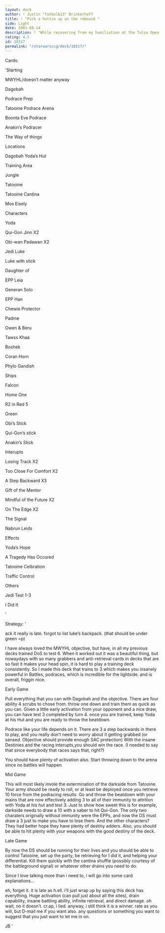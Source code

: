 ```yaml
---
layout: deck
author: ! Justin "futbolb13" Brinkerhoff
title: ! "Pick a hottie up on the rebound "
side: Light
date: 2001-08-14
description: ! "While recovering from my humiliation at the Tulsa Open, I decided I wanted to mess around with a deck that I hadn’t played before.  I put this one together for fun, but i think it might have some real promise."
rating: 4.5
id: 18317
permalink: "/starwarsccg/deck/18317/"
---
```

Cards: 

'Starting


MWYHL/doesn’t matter anyway

Dagobah

Podrace Prep

Tatooine Podrace Arena

Boonta Eve Podrace

Anakin’s Podracer

The Way of things


Locations


Dagobah Yoda’s Hut

Training Area

Jungle

Tatooine

Tatooine Cantina

Mos Eisely


Characters


Yoda

Qui-Gon Jinn X2

Obi-wan Padawan X2

Jedi Luke

Luke with stick

Daughter of

EPP Leia

Generan Solo

EPP Han

Chewie Protector

Padme

Owen & Beru

Tawss Khaa

Boshek

Coran Horn

Phylo Gandish


Ships


Falcon

Home One

R2 in Red 5


Green


Obi’s Stick

Qui-Gon’s stick

Anakin’s Stick


Interupts


Losing Track X2

Too Close For Comfort X2

A Step Backward X3

Gift of the Mentor

Mindful of the Future X2

On The Edge X2

The Signal

Nabrun Leids


Effects


Yoda’s Hope

A Tragedy Has Occured

Tatooine Celbration

Traffic Control


Others


Jedi Test 1-3

I Did It

'

Strategy: '

ack  it really is late.  forgot to list luke’s backpack.    (that should be under green =p)


I have always loved the MWYHL objective, but have, in all my previous decks trained DoS to test 6.  When it worked out it was a beautiful thing, but nowaydays with so many grabbers and anti-retrieval cards in decks that are so fast it makes your head spin, it is hard to play a training deck consistently.  So I made this deck that trains to 3 which makes you insanely powerful in Battles, podraces, which is incredible for the lightside. and is overall, friggin nice.


Early Game

Pull everything that you can with Dagobah and the objective.  There are four ability 4 scrubs to chose from.  throw one down and train them as quick as you can.  Given a little early activation from your opponent and a nice draw, you can have test 3 completed by turn 4.  once you are trained, keep Yoda at his Hut and you are ready to throw the beatdown.  

Podrace like your life depends on it.  There are 3 a step backwards in there to play, and you really don’t need to worry about it getting grabbed (or sensed.  Objective should provide enough SAC protection)  With the insane Destinies and the racing interupts,you should win the race. (I needed to say that since everybody that races says that, right?)

You should have plenty of activation also.  Start throwing down to the arena since no battles will happen.


Mid Game

This will most likely invole the extermination of the darkside from Tatooine.  Your army should be ready to roll, or at least be deployed once you retrieve 10 force from the podracing results.  Go and throw the beatdown with your mains that are now effectively adding 3 to all of their immunity to attrition with Yoda at his hut and test 3.  Just to show how sweet this is for example, darkside needs to draw a 10 with a saber to hit Qui-Gon.  The only two charaters originally without immunity were the EPPs, and now the DS must draw a 3 just to make you have to lose them.  And the other characters?  They had better hope they have plenty of destiny adders.  Also, you should be able to hit plenty with your weapons with the good destiny of the deck.


Late Game

By now the DS should be running for their lives and you should be able to control Tatooine, set up the party, be retrieving for I did it, and helping your differential.  Kill them quickly with the cantina shuffle (possibly courtesy of the battleground signal) or whatever other drains you need to do.


Since I love talking more than i need to, i will go into some card explanations...


eh, forget it.  it is late as h.ell.  i’ll just wrap up by saying this deck has everything.  Huge activation (can pull just about all the sites), drain capability, insane battling ability, infinite retrieval, and direct damage.  oh wait, no it doesn’t.  cr.ap, i lied.  anyway, i still think it is a winner.  rate as you will, but D-mail me if you want also.  any questions or something you want to suggest that you just want to let me in on.


JB  '
